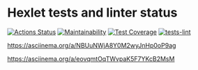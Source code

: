 # Hexlet tests and linter status

[![Actions Status](https://github.com/9lceHb/frontend-bootcamp-project-46/workflows/hexlet-check/badge.svg)](https://github.com/9lceHb/frontend-bootcamp-project-46/actions)
[![Maintainability](https://api.codeclimate.com/v1/badges/e6d862e84144237971ce/maintainability)](https://codeclimate.com/github/9lceHb/frontend-bootcamp-project-46/maintainability)
[![Test Coverage](https://api.codeclimate.com/v1/badges/e6d862e84144237971ce/test_coverage)](https://codeclimate.com/github/9lceHb/frontend-bootcamp-project-46/test_coverage)
[![tests-lint](https://github.com/9lceHb/frontend-bootcamp-project-46/actions/workflows/tests-lint.yml/badge.svg)](https://github.com/9lceHb/frontend-bootcamp-project-46/actions/workflows/tests-lint.yml)

<https://asciinema.org/a/NBUuNWjA8Y0M2wyJnHp0oP9ag>

<https://asciinema.org/a/eovqmtOqTWvpaK5F7YKcB2MsM>
